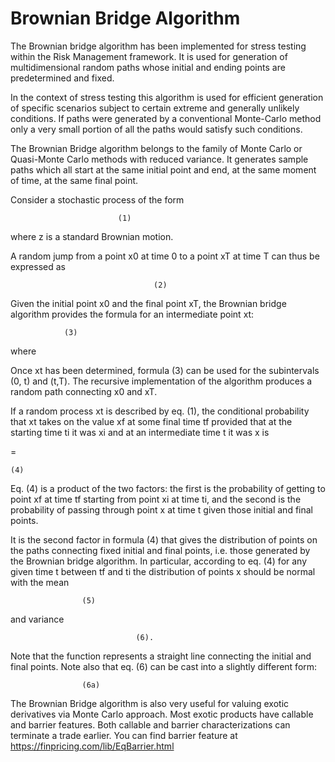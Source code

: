 # Brownian Bridge Algorithm

The Brownian bridge algorithm has been implemented for stress testing within the Risk Management framework. It is used for generation of multidimensional random paths whose initial and ending points are predetermined and fixed. 

In the context of stress testing this algorithm is used for efficient generation of specific scenarios subject to certain extreme and generally unlikely conditions. If paths were generated by a conventional Monte-Carlo method only a very small portion of all the paths would satisfy such conditions.

The Brownian Bridge algorithm belongs to the family of Monte Carlo or Quasi-Monte Carlo methods with reduced variance. It generates sample paths which all start at the same initial point and end, at the same moment of time, at the same final point. 

Consider a stochastic process of the form 

 							(1)

where z is a standard Brownian motion. 

A random jump from a point x0 at time 0 to a point xT at time T can thus be expressed as

			 						(2)

Given the initial point x0 and the final point xT, the Brownian bridge algorithm provides the formula for an intermediate point xt:

 				(3)
where 
 

Once xt has been determined, formula (3) can be used for the subintervals (0, t) and (t,T). The recursive implementation of the algorithm produces a random path connecting x0 and xT.

If a random process xt is described by eq. (1), the conditional probability that xt takes on the value xf at some final time tf provided that at the starting time ti it was xi and at an intermediate time t it was x is

 =
 
 	(4)

Eq. (4) is a product of the two factors: the first is the probability of getting to point xf at time tf starting from point xi at time ti, and the second is the probability of passing through point x at time t given those initial and final points.

It is the second factor in formula (4) that gives the distribution of points on the paths connecting fixed initial and final points, i.e. those generated by the Brownian bridge algorithm. In particular, according to eq. (4) for any given time t between tf and ti the distribution of points x should be normal with the mean

 					(5)

and variance

			 					(6).

Note that the function  represents a straight line connecting the initial and final points. Note also that eq. (6) can be cast into a slightly different form:
 
 					(6a)

The Brownian Bridge algorithm is also very useful for valuing exotic derivatives via Monte Carlo approach. Most exotic products have callable and barrier features. Both callable and barrier characterizations can terminate a trade earlier. You can find barrier feature at https://finpricing.com/lib/EqBarrier.html


